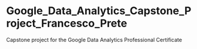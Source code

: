# Google_Data_Analytics_Capstone_Project_Francesco_Prete
Capstone project for the Google Data Analytics Professional Certificate
